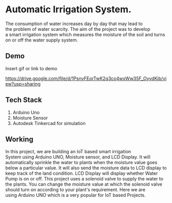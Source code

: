 
# Automatic Irrigation System.

The consumption of water increases day by day that may lead to the problem of water scarcity. The aim of the project was to develop a smart irrigation system which measures the moisture of the soil and turns on or off the water supply system.


## Demo

Insert gif or link to demo

https://drive.google.com/file/d/1PsnyFEorTwK2q3co4wxWw35F_OyvdKjb/view?usp=sharing


## Tech Stack
1. Arduino Uno 
2. Moisture Sensor
3. Autodesk Tinkercad for simulation


## Working

In this project, we are building an IoT based smart irrigation System using Arduino UNO, Moisture sensor, and LCD Display. It will automatically sprinkle the water to plants when the moisture value goes below a particular value. It will also send the moisture data to LCD display to keep track of the land condition. LCD Display will display whether Water Pump is on or off. This project uses a solenoid valve to supply the water to the plants. You can change the moisture value at which the solenoid valve should turn on according to your plant's requirement. Here we are using Arduino UNO which is a very popular for IoT based Projects.